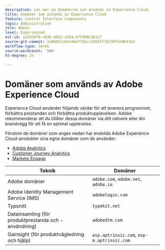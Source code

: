 ```yaml
---
description: Läs mer om domänerna som används av Experience Cloud.
title: Domäner som används av Experience Cloud
feature: Central Interface Components
topic: Administration
role: Admin
level: Experienced
exl-id: a15918f0-c03b-4d32-a254-47f46023b127
source-git-commit: 2a80851c0a7d4ef7dbcc2565177b239f3e063164
workflow-type: tm+mt
source-wordcount: '104'
ht-degree: 2%

---
```


# Domäner som används av Adobe Experience Cloud

Experience Cloud använder följande värdar för att leverera programmet, förbättra prestandan och förbättra produktupplevelsen. Adobe rekommenderar att du tillåter dessa domäner via ditt nätverk eller din brandvägg för att få en optimal upplevelse.

Förutom de domäner som anges nedan har enskilda Adobe Experience Cloud-produkter sina egna domäner som de använder:

* [Adobe Analytics](https://experienceleague.adobe.com/en/docs/analytics/technotes/domains)
* [Customer Journey Analytics](https://experienceleague.adobe.com/en/docs/analytics-platform/using/technotes/domains)
* [Marketo Engage](https://experienceleague.adobe.com/en/docs/marketo/using/getting-started/initial-setup/configure-protocols-for-marketo)

| Teknik | Domäner |
| --- | --- |
| Adobe domäner | `adobe.com`, `adobe.net`, `adobe.io` |
| Adobe Identity Management Service (IMS) | `adobelogin.com` |
| Typsnitt | `typekit.net` |
| Datainsamling (för produktprestanda och -användning) | `adobedtm.com` |
| Gainsight (för produktvägledning och hjälp) | `esp.aptrinsic.com`, `esp-m.aptrinsic.com` |
